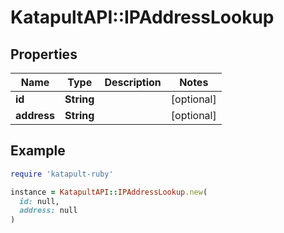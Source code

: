 # KatapultAPI::IPAddressLookup

## Properties

| Name | Type | Description | Notes |
| ---- | ---- | ----------- | ----- |
| **id** | **String** |  | [optional] |
| **address** | **String** |  | [optional] |

## Example

```ruby
require 'katapult-ruby'

instance = KatapultAPI::IPAddressLookup.new(
  id: null,
  address: null
)
```

